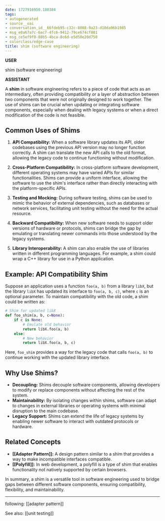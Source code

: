 ```yaml
---
date: 1727916950.180384
tags:
- autogenerated
- source__oai
- conversation_id__66fdeb95-c32c-8008-9a23-d10da96b1985
- msg_e8a67a7c-6ac7-4fc6-9412-79ce674cf881
- msg_ce5ef9f0-88b5-4bca-8c6d-e5d50e20d750
- colorclass/edge-case
title: shim (software engineering)
---
```


**USER**

shim (software engineering)


**ASSISTANT**

A **shim** in software engineering refers to a piece of code that acts as an intermediary, often providing compatibility or a layer of abstraction between two components that were not originally designed to work together. The use of shims can be crucial when updating or integrating software components, especially when dealing with legacy systems or when a direct modification of the code is not feasible.

## Common Uses of Shims

1. **API Compatibility:** When a software library updates its API, older codebases using the previous API version may no longer function correctly. A shim can translate the new API calls to the old format, allowing the legacy code to continue functioning without modification.

2. **Cross-Platform Compatibility:** In cross-platform software development, different operating systems may have varied APIs for similar functionalities. Shims can provide a uniform interface, allowing the software to use the shim's interface rather than directly interacting with the platform-specific APIs.

3. **Testing and Mocking:** During software testing, shims can be used to mimic the behavior of external dependencies, such as databases or network services, facilitating unit testing without the need for the actual resource.

4. **Backward Compatibility:** When new software needs to support older versions of hardware or protocols, shims can bridge the gap by emulating or translating newer commands into those understood by the legacy systems.

5. **Library Interoperability:** A shim can also enable the use of libraries written in different programming languages. For example, a shim could wrap a C++ library for use in a Python application.

## Example: API Compatibility Shim

Suppose an application uses a function `foo(a, b)` from a library `libX`, but the library `libX` has updated its interface to `foo(a, b, c)`, where `c` is an optional parameter. To maintain compatibility with the old code, a shim could be written as:

```python
# Shim for updated libX
def foo_shim(a, b, c=None):
    if c is None:
        # Emulate old behavior
        return libX.foo(a, b)
    else:
        # New behavior
        return libX.foo(a, b, c)
```

Here, `foo_shim` provides a way for the legacy code that calls `foo(a, b)` to continue working with the updated library interface.

## Why Use Shims?

- **Decoupling:** Shims decouple software components, allowing developers to modify or replace components without affecting the rest of the system.
- **Maintainability:** By isolating changes within shims, software can adapt to changes in external libraries or operating systems with minimal disruption to the main codebase.
- **Legacy Support:** Shims can extend the life of legacy systems by enabling newer software to interact with outdated protocols or hardware.

## Related Concepts

- **[[Adapter Pattern]]:** A design pattern similar to a shim that provides a way to make incompatible interfaces compatible.
- **[[Polyfill]]:** In web development, a polyfill is a type of shim that enables functionality not natively supported by certain browsers.

In summary, a shim is a versatile tool in software engineering used to bridge gaps between different software components, ensuring compatibility, flexibility, and maintainability.


---


following: [[adapter pattern]]

See also: [[unit testing]]